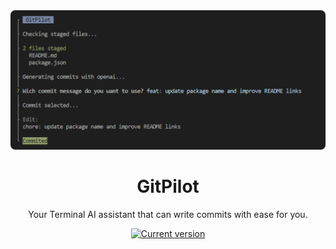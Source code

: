 <div align="center">
  <div>
    <img src=".github/screenshot.png" alt="GitPilot"/>
    <h1 align="center">GitPilot</h1>
  </div>
	<p>Your Terminal AI assistant that can write commits with ease for you.</p>
	<a href="https://www.npmjs.com/package/gitpilot"><img src="https://img.shields.io/npm/v/gitpilot" alt="Current version"></a>
</div>
